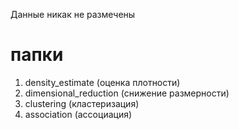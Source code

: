 Данные никак не размечены

# папки

1. density_estimate (оценка плотности)
2. dimensional_reduction (снижение размерности)
3. clustering (кластеризация)
4. association (ассоциация)